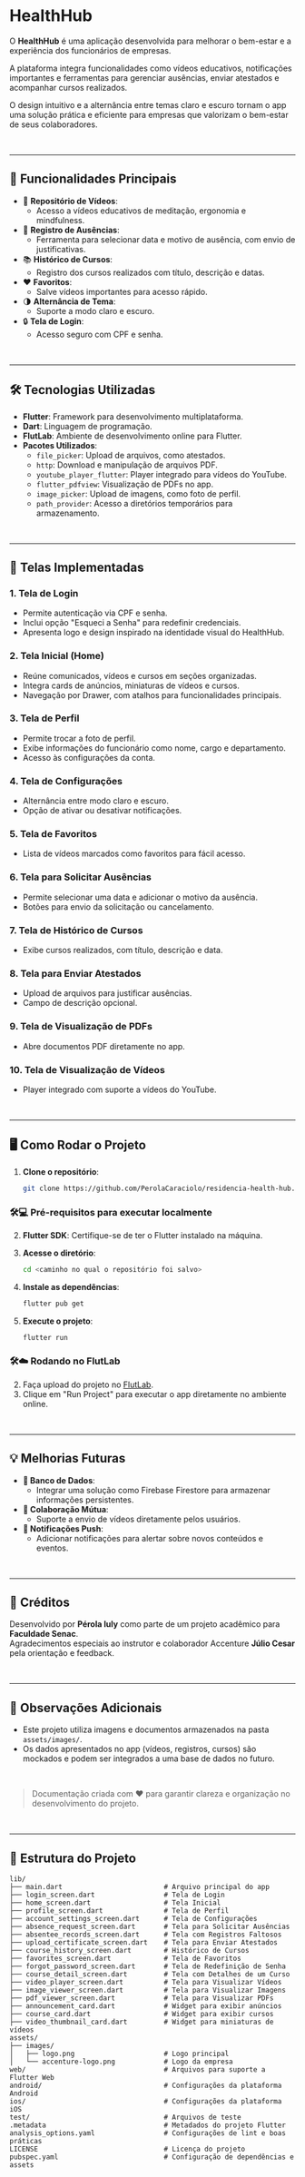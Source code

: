 # HealthHub

O **HealthHub** é uma aplicação desenvolvida para melhorar o bem-estar e a experiência dos funcionários de empresas.

A plataforma integra funcionalidades como vídeos educativos, notificações importantes e ferramentas para gerenciar ausências, enviar atestados e acompanhar cursos realizados.

O design intuitivo e a alternância entre temas claro e escuro tornam o app uma solução prática e eficiente para empresas que valorizam o bem-estar de seus colaboradores.

<br>

---

## 📲 Funcionalidades Principais

- 🎥 **Repositório de Vídeos**:
  - Acesso a vídeos educativos de meditação, ergonomia e mindfulness.
- 📄 **Registro de Ausências**:
  - Ferramenta para selecionar data e motivo de ausência, com envio de justificativas.
- 📚 **Histórico de Cursos**:
  - Registro dos cursos realizados com título, descrição e datas.
- ❤️ **Favoritos**:
  - Salve vídeos importantes para acesso rápido.
- 🌗 **Alternância de Tema**:
  - Suporte a modo claro e escuro.
- 🔒 **Tela de Login**:
  - Acesso seguro com CPF e senha.

<br>

---

## 🛠️ Tecnologias Utilizadas

- **Flutter**: Framework para desenvolvimento multiplataforma.
- **Dart**: Linguagem de programação.
- **FlutLab**: Ambiente de desenvolvimento online para Flutter.
- **Pacotes Utilizados**:
  - `file_picker`: Upload de arquivos, como atestados.
  - `http`: Download e manipulação de arquivos PDF.
  - `youtube_player_flutter`: Player integrado para vídeos do YouTube.
  - `flutter_pdfview`: Visualização de PDFs no app.
  - `image_picker`: Upload de imagens, como foto de perfil.
  - `path_provider`: Acesso a diretórios temporários para armazenamento.

<br>

---

## 🎨 Telas Implementadas

### 1. Tela de Login
- Permite autenticação via CPF e senha.
- Inclui opção "Esqueci a Senha" para redefinir credenciais.
- Apresenta logo e design inspirado na identidade visual do HealthHub.

### 2. Tela Inicial (Home)
- Reúne comunicados, vídeos e cursos em seções organizadas.
- Integra cards de anúncios, miniaturas de vídeos e cursos.
- Navegação por Drawer, com atalhos para funcionalidades principais.

### 3. Tela de Perfil
- Permite trocar a foto de perfil.
- Exibe informações do funcionário como nome, cargo e departamento.
- Acesso às configurações da conta.

### 4. Tela de Configurações
- Alternância entre modo claro e escuro.
- Opção de ativar ou desativar notificações.

### 5. Tela de Favoritos
- Lista de vídeos marcados como favoritos para fácil acesso.

### 6. Tela para Solicitar Ausências
- Permite selecionar uma data e adicionar o motivo da ausência.
- Botões para envio da solicitação ou cancelamento.

### 7. Tela de Histórico de Cursos
- Exibe cursos realizados, com título, descrição e data.

### 8. Tela para Enviar Atestados
- Upload de arquivos para justificar ausências.
- Campo de descrição opcional.

### 9. Tela de Visualização de PDFs
- Abre documentos PDF diretamente no app.

### 10. Tela de Visualização de Vídeos
- Player integrado com suporte a vídeos do YouTube.

<br>

---

## 🖥️ Como Rodar o Projeto

1. **Clone o repositório**:
   ```bash
   git clone https://github.com/PerolaCaraciolo/residencia-health-hub.git
### 🛠️💻 Pré-requisitos para executar localmente
2. **Flutter SDK**: Certifique-se de ter o Flutter instalado na máquina.

3. **Acesse o diretório**:
   ```bash
   cd <caminho no qual o repositório foi salvo>
4. **Instale as dependências**:
   ```bash
   flutter pub get
5. **Execute o projeto**:
   ```bash
   flutter run
### 🛠️☁️ Rodando no FlutLab

2. Faça upload do projeto no [FlutLab](https://flutlab.io/).
3. Clique em "Run Project" para executar o app diretamente no ambiente online.

<br>

---

## 💡 Melhorias Futuras

- **💾 Banco de Dados**:
  - Integrar uma solução como Firebase Firestore para armazenar informações persistentes.
- **🤝 Colaboração Mútua**:
  - Suporte a envio de vídeos diretamente pelos usuários.
- **📢 Notificações Push**:
  - Adicionar notificações para alertar sobre novos conteúdos e eventos.

<br>

---

## 🌟 Créditos

Desenvolvido por **Pérola Iuly** como parte de um projeto acadêmico para **Faculdade Senac**.  
Agradecimentos especiais ao instrutor e colaborador Accenture **Júlio Cesar** pela orientação e feedback.

<br>

---

## 📝 Observações Adicionais

- Este projeto utiliza imagens e documentos armazenados na pasta `assets/images/`.
- Os dados apresentados no app (vídeos, registros, cursos) são mockados e podem ser integrados a uma base de dados no futuro.

<br>


> Documentação criada com ❤️ para garantir clareza e organização no desenvolvimento do projeto.

<br>

---

## 📂 Estrutura do Projeto

```plaintext
lib/
├── main.dart                         # Arquivo principal do app
├── login_screen.dart                 # Tela de Login
├── home_screen.dart                  # Tela Inicial
├── profile_screen.dart               # Tela de Perfil
├── account_settings_screen.dart      # Tela de Configurações
├── absence_request_screen.dart       # Tela para Solicitar Ausências
├── absentee_records_screen.dart      # Tela com Registros Faltosos
├── upload_certificate_screen.dart    # Tela para Enviar Atestados
├── course_history_screen.dart        # Histórico de Cursos
├── favorites_screen.dart             # Tela de Favoritos
├── forgot_password_screen.dart       # Tela de Redefinição de Senha
├── course_detail_screen.dart         # Tela com Detalhes de um Curso
├── video_player_screen.dart          # Tela para Visualizar Vídeos
├── image_viewer_screen.dart          # Tela para Visualizar Imagens
├── pdf_viewer_screen.dart            # Tela para Visualizar PDFs
├── announcement_card.dart            # Widget para exibir anúncios
├── course_card.dart                  # Widget para exibir cursos
├── video_thumbnail_card.dart         # Widget para miniaturas de vídeos
assets/
├── images/
│   ├── logo.png                      # Logo principal
│   └── accenture-logo.png            # Logo da empresa
web/                                  # Arquivos para suporte a Flutter Web
android/                              # Configurações da plataforma Android
ios/                                  # Configurações da plataforma iOS
test/                                 # Arquivos de teste
.metadata                             # Metadados do projeto Flutter
analysis_options.yaml                 # Configurações de lint e boas práticas
LICENSE                               # Licença do projeto
pubspec.yaml                          # Configuração de dependências e assets